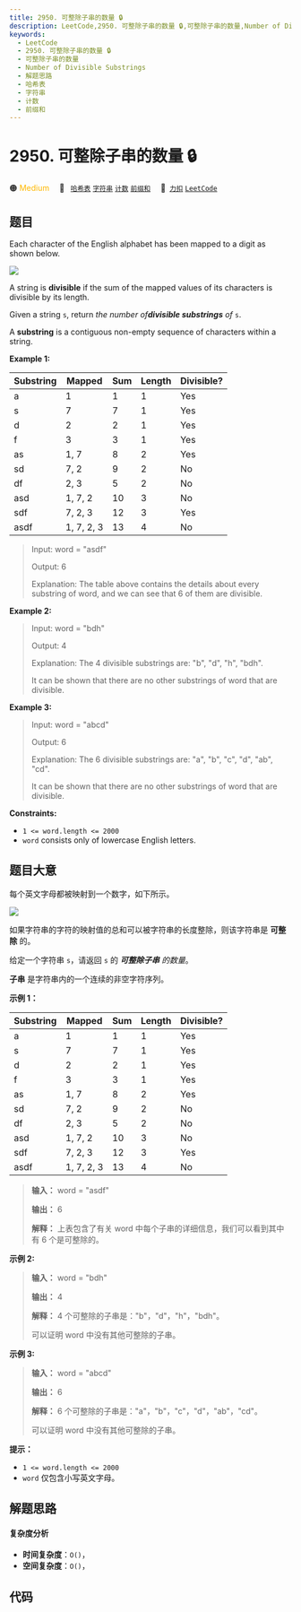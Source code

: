```yaml
---
title: 2950. 可整除子串的数量 🔒
description: LeetCode,2950. 可整除子串的数量 🔒,可整除子串的数量,Number of Divisible Substrings,解题思路,哈希表,字符串,计数,前缀和
keywords:
  - LeetCode
  - 2950. 可整除子串的数量 🔒
  - 可整除子串的数量
  - Number of Divisible Substrings
  - 解题思路
  - 哈希表
  - 字符串
  - 计数
  - 前缀和
---
```


# 2950. 可整除子串的数量 🔒

🟠 <font color=#ffb800>Medium</font>&emsp; 🔖&ensp; [`哈希表`](/tag/hash-table.md) [`字符串`](/tag/string.md) [`计数`](/tag/counting.md) [`前缀和`](/tag/prefix-sum.md)&emsp; 🔗&ensp;[`力扣`](https://leetcode.cn/problems/number-of-divisible-substrings) [`LeetCode`](https://leetcode.com/problems/number-of-divisible-substrings)

## 题目

Each character of the English alphabet has been mapped to a digit as shown
below.

![](https://fastly.jsdelivr.net/gh/doocs/leetcode@main/solution/2900-2999/2950.Number%20of%20Divisible%20Substrings/images/old_phone_digits.png)

A string is **divisible** if the sum of the mapped values of its characters is
divisible by its length.

Given a string `s`, return _the number of**divisible substrings** of_ `s`.

A **substring** is a contiguous non-empty sequence of characters within a
string.



**Example 1:**

Substring | Mapped | Sum | Length | Divisible?  
---|---|---|---|---  
a | 1 | 1 | 1 | Yes  
s | 7 | 7 | 1 | Yes  
d | 2 | 2 | 1 | Yes  
f | 3 | 3 | 1 | Yes  
as | 1, 7 | 8 | 2 | Yes  
sd | 7, 2 | 9 | 2 | No  
df | 2, 3 | 5 | 2 | No  
asd | 1, 7, 2 | 10 | 3 | No  
sdf | 7, 2, 3 | 12 | 3 | Yes  
asdf | 1, 7, 2, 3 | 13 | 4 | No  
  > Input: word = "asdf"
> 
> Output: 6
> 
> Explanation: The table above contains the details about every substring of word, and we can see that 6 of them are divisible.

**Example 2:**

> Input: word = "bdh"
> 
> Output: 4
> 
> Explanation: The 4 divisible substrings are: "b", "d", "h", "bdh".
> 
> It can be shown that there are no other substrings of word that are divisible.

**Example 3:**

> Input: word = "abcd"
> 
> Output: 6
> 
> Explanation: The 6 divisible substrings are: "a", "b", "c", "d", "ab", "cd".
> 
> It can be shown that there are no other substrings of word that are divisible.

**Constraints:**

  * `1 <= word.length <= 2000`
  * `word` consists only of lowercase English letters.


## 题目大意

每个英文字母都被映射到一个数字，如下所示。

![](https://fastly.jsdelivr.net/gh/doocs/leetcode@main/solution/2900-2999/2950.Number%20of%20Divisible%20Substrings/images/old_phone_digits.png)

如果字符串的字符的映射值的总和可以被字符串的长度整除，则该字符串是 **可整除** 的。

给定一个字符串 `s`，请返回 `s` 的 _**可整除子串** 的数量_。

**子串** 是字符串内的一个连续的非空字符序列。



**示例 1：**

Substring | Mapped | Sum | Length | Divisible?  
---|---|---|---|---  
a | 1 | 1 | 1 | Yes  
s | 7 | 7 | 1 | Yes  
d | 2 | 2 | 1 | Yes  
f | 3 | 3 | 1 | Yes  
as | 1, 7 | 8 | 2 | Yes  
sd | 7, 2 | 9 | 2 | No  
df | 2, 3 | 5 | 2 | No  
asd | 1, 7, 2 | 10 | 3 | No  
sdf | 7, 2, 3 | 12 | 3 | Yes  
asdf | 1, 7, 2, 3 | 13 | 4 | No  
> 
>   
> 
> 
> 
> **输入：** word = "asdf"
> 
> **输出：** 6
> 
> **解释：** 上表包含了有关 word 中每个子串的详细信息，我们可以看到其中有 6 个是可整除的。
> 
> 

**示例 2:**

> 
> 
> 
> 
> 
> **输入：** word = "bdh"
> 
> **输出：** 4
> 
> **解释：** 4 个可整除的子串是："b"，"d"，"h"，"bdh"。
> 
> 可以证明 word 中没有其他可整除的子串。
> 
> 

**示例 3:**

> 
> 
> 
> 
> 
> **输入：** word = "abcd"
> 
> **输出：** 6
> 
> **解释：** 6 个可整除的子串是："a"，"b"，"c"，"d"，"ab"，"cd"。
> 
> 可以证明 word 中没有其他可整除的子串。
> 
> 



**提示：**

  * `1 <= word.length <= 2000`
  * `word` 仅包含小写英文字母。


## 解题思路

#### 复杂度分析

- **时间复杂度**：`O()`，
- **空间复杂度**：`O()`，

## 代码

```javascript

```